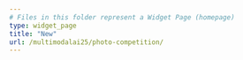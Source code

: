 ```yaml
---
# Files in this folder represent a Widget Page (homepage)
type: widget_page
title: "New"
url: /multimodalai25/photo-competition/
---
```

